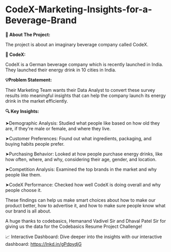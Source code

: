 # CodeX-Marketing-Insights-for-a-Beverage-Brand

**📌 About The Project:**

The project is about an imaginary beverage company called CodeX.

**🎯 CodeX:**

CodeX is a German beverage company which is recently launched in India. They launched their energy drink in 10 cities in India.

**💡Problem Statement:**

Their Marketing Team wants their Data Analyst to convert these survey results into meaningful insights that can help the company launch its energy drink in the market efficiently.

**🔍 Key Insights:**


➤Demographic Analysis: Studied what people like based on how old they are, if they're male or female, and where they live.

➤Customer Preferences: Found out what ingredients, packaging, and buying habits people prefer.

➤Purchasing Behavior: Looked at how people purchase energy drinks, like how often, where, and why, considering their age, gender, and location.

➤Competition Analysis: Examined the top brands in the market and why people like them.

➤CodeX Performance: Checked how well CodeX is doing overall and why people choose it.


These findings can help us make smart choices about how to make our product better, how to advertise it, and how to make sure people know what our brand is all about.

A huge thanks to codebasics, Hemanand Vadivel Sir and Dhaval Patel Sir for giving us the data for the Codebasics Resume Project Challenge!


📈 Interactive Dashboard: Dive deeper into the insights with our interactive dashboard: https://lnkd.in/gPdpydjG
